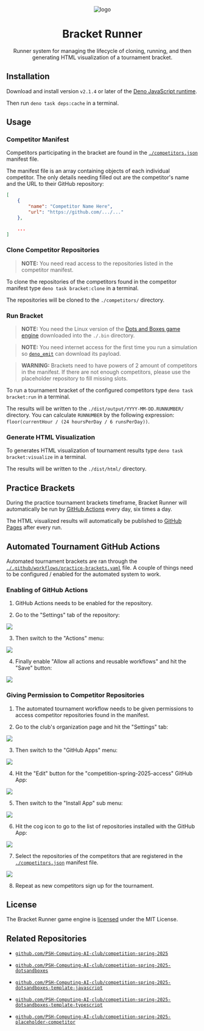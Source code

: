 <div align="center">

![logo](./.assets/logo.png)

# Bracket Runner

Runner system for managing the lifecycle of cloning, running, and then generating HTML visualization of a tournament bracket.

</div>

## Installation

Download and install version `v2.1.4` or later of the [Deno JavaScript runtime](https://deno.com).

Then run `deno task deps:cache` in a terminal.

## Usage

### Competitor Manifest

Competitors participating in the bracket are found in the [`./competitors.json`](./competitors.json) manifest file.

The manifest file is an array containing objects of each individual competitor. The only details needing filled out are the competitor's name and the URL to their GitHub repository:

```json
[
    {
        "name": "Competitor Name Here",
        "url": "https://github.com/.../..."
    },

    ...
]
```

### Clone Competitor Repositories

> **NOTE:** You need read access to the repositories listed in the competitor manifest.

To clone the repositories of the competitors found in the competitor manifest type `deno task bracket:clone` in a terminal.

The repositories will be cloned to the `./competitors/` directory.

### Run Bracket

> **NOTE:** You need the Linux version of the [Dots and Boxes game engine](https://github.com/PSH-Computing-AI-club/competition-spring-2025-dotsandboxes) downloaded into the `./.bin` directory.

> **NOTE:** You need internet access for the first time you run a simulation so [`deno_emit`](https://github.com/denoland/deno_emit) can download its payload.

> **WARNING:** Brackets need to have powers of 2 amount of competitors in the manifest. If there are not enough competitors, please use the placeholder repository to fill missing slots.

To run a tournament bracket of the configured competitors type `deno task bracket:run` in a terminal.

The results will be written to the `./dist/output/YYYY-MM-DD.RUNNUMBER/` directory. You can calculate `RUNNUMBER` by the following expression: `floor(currentHour / (24 hoursPerDay / 6 runsPerDay))`.

### Generate HTML Visualization

To generates HTML visualization of tournament results type `deno task bracket:visualize` in a terminal.

The results will be written to the `./dist/html/` directory.

## Practice Brackets

During the practice tournament brackets timeframe, Bracket Runner will automatically be run by [GitHub Actions](./.github/workflows/practice-brackets.yaml) every day, six times a day.

The HTML visualized results will automatically be published to [GitHub Pages](https://psh-computing-ai-club.github.io/competition-spring-2025-bracket) after every run.

## Automated Tournament GitHub Actions

Automated tournament brackets are ran through the [`./.github/workflows/practice-brackets.yaml`](./.github/workflows/practice-brackets.yaml) file. A couple of things need to be configured / enabled for the automated system to work.

### Enabling of GitHub Actions

1. GitHub Actions needs to be enabled for the repository.

2. Go to the "Settings" tab of the repository:

![](./.assets/github-actions.enable.1.png)

3. Then switch to the "Actions" menu:

![](./.assets/github-actions.enable.2.png)

4. Finally enable "Allow all actions and reusable workflows" and hit the "Save" button:

![](./.assets/github-actions.enable.3.png)

### Giving Permission to Competitor Repositories

1. The automated tournament workflow needs to be given permissions to access competitor repositories found in the manifest.

2. Go to the club's organization page and hit the "Settings" tab:

![](./.assets/github-actions.permissions.1.png)

3. Then switch to the "GitHub Apps" menu:

![](./.assets/github-actions.permissions.2.png)

4. Hit the "Edit" button for the "competition-spring-2025-access" GitHub App:

![](./.assets/github-actions.permissions.3.png)

5. Then switch to the "Install App" sub menu:

![](./.assets/github-actions.permissions.4.png)

6. Hit the cog icon to go to the list of repositories installed with the GitHub App:

![](./.assets/github-actions.permissions.5.png)

7. Select the repositories of the competitors that are registered in the [`./competitors.json`](./competitors.json) manifest file.

![](./.assets/github-actions.permissions.6.png)

8. Repeat as new competitors sign up for the tournament.

## License

The Bracket Runner game engine is [licensed](./LICENSE) under the MIT License.

## Related Repositories

- [`github.com/PSH-Computing-AI-club/competition-spring-2025`](https://github.com/PSH-Computing-AI-club/competition-spring-2025)

- [`github.com/PSH-Computing-AI-club/competition-spring-2025-dotsandboxes`](https://github.com/PSH-Computing-AI-club/competition-spring-2025-dotsandboxes)

- [`github.com/PSH-Computing-AI-club/competition-spring-2025-dotsandboxes-template-javascript`](https://github.com/PSH-Computing-AI-club/competition-spring-2025-dotsandboxes-template-javascript)

- [`github.com/PSH-Computing-AI-club/competition-spring-2025-dotsandboxes-template-typescript`](https://github.com/PSH-Computing-AI-club/competition-spring-2025-dotsandboxes-template-typescript)

- [`github.com/PSH-Computing-AI-club/competition-spring-2025-placeholder-competitor`](https://github.com/PSH-Computing-AI-club/competition-spring-2025-placeholder-competitor)
